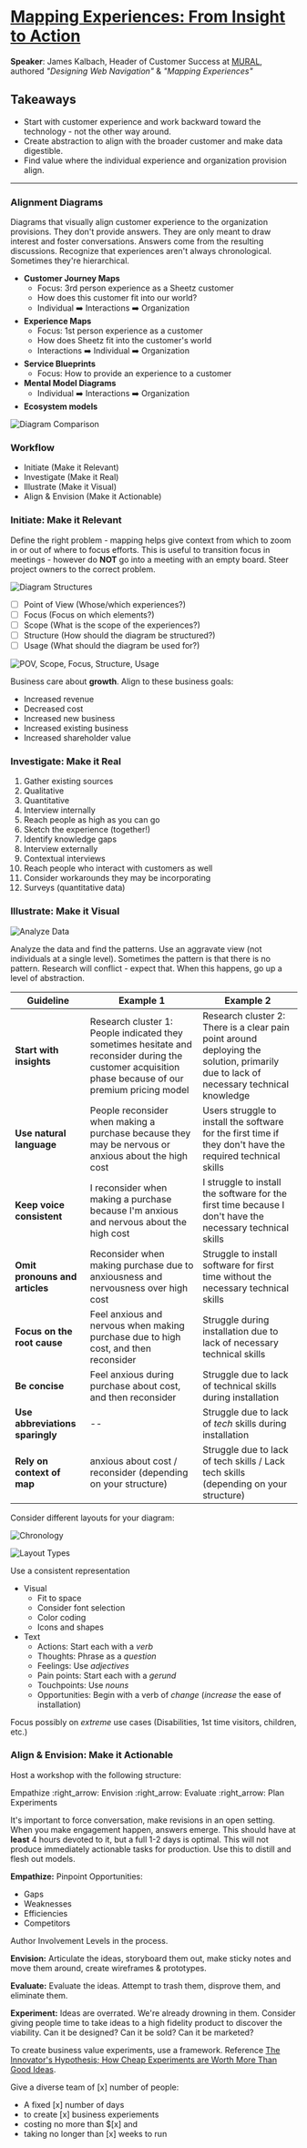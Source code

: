 # [Mapping Experiences: From Insight to Action](https://www.slideshare.net/Kalbach/mapping-experiences-oreilly-design-conference-2017)

__Speaker__: James Kalbach, Header of Customer Success at [MURAL](http://mural.ly/), authored _"Designing Web Navigation"_ & _"Mapping Experiences"_

## Takeaways

- Start with customer experience and work backward toward the technology - not the other way around.
- Create abstraction to align with the broader customer and make data digestible.
- Find value where the individual experience and organization provision align.

---

### Alignment Diagrams

Diagrams that visually align customer experience to the organization provisions. They don't provide answers. They are only meant to draw interest and foster conversations. Answers come from the resulting discussions. Recognize that experiences aren't always chronological. Sometimes they're hierarchical.

- __Customer Journey Maps__
  - Focus: 3rd person experience as a Sheetz customer
  - How does this customer fit into our world?
  - Individual :arrow_right: Interactions :arrow_right: Organization
- __Experience Maps__
  - Focus: 1st person experience as a customer
  - How does Sheetz fit into the customer's world
  - Interactions :arrow_right: Individual :arrow_right: Organization
- __Service Blueprints__
  - Focus: How to provide an experience to a customer
- __Mental Model Diagrams__
  - Individual :arrow_right: Interactions :arrow_right: Organization
- __Ecosystem models__

![Diagram Comparison](https://image.slidesharecdn.com/mappingexperiencesoreillydesignconfpresentation-170321034534/95/mapping-experiences-oreilly-design-conference-2017-27-638.jpg)

### Workflow

- Initiate (Make it Relevant)
- Investigate (Make it Real)
- Illustrate (Make it Visual)
- Align & Envision (Make it Actionable)

### Initiate: Make it Relevant

Define the right problem - mapping helps give context from which to zoom in or out of where to focus efforts. This is useful to transition focus in meetings - however do __NOT__ go into a meeting with an empty board. Steer project owners to the correct problem.

![Diagram Structures](https://image.slidesharecdn.com/mappingexperiencesoreillydesignconfpresentation-170321034534/95/mapping-experiences-oreilly-design-conference-2017-44-638.jpg)

- [ ] Point of View (Whose/which experiences?)
- [ ] Focus (Focus on which elements?)
- [ ] Scope (What is the scope of the experiences?)
- [ ] Structure (How should the diagram be structured?)
- [ ] Usage (What should the diagram be used for?)

![POV, Scope, Focus, Structure, Usage](https://image.slidesharecdn.com/mappingexperiencesoreillydesignconfpresentation-170321034534/95/mapping-experiences-oreilly-design-conference-2017-45-638.jpg)

Business care about __growth__. Align to these business goals:

- Increased revenue
- Decreased cost
- Increased new business
- Increased existing business
- Increased shareholder value

### Investigate: Make it Real

1. Gather existing sources
  1. Qualitative
  2. Quantitative
2. Interview internally
  1. Reach people as high as you can go
  2. Sketch the experience (together!)
  3. Identify knowledge gaps
3. Interview externally
  1. Contextual interviews
  2. Reach people who interact with customers as well
  3. Consider workarounds they may be incorporating
  4. Surveys (quantitative data)

### Illustrate: Make it Visual

![Analyze Data](https://image.slidesharecdn.com/mappingexperiencesoreillydesignconfpresentation-170321034534/95/mapping-experiences-oreilly-design-conference-2017-60-638.jpg)

Analyze the data and find the patterns. Use an aggravate view (not individuals at a single level). Sometimes the pattern is that there is no pattern. Research will conflict - expect that. When this happens, go up a level of abstraction.

| Guideline | Example 1 | Example 2 |
| - | - | - |
| __Start with insights__ | Research cluster 1: People indicated they sometimes hesitate and reconsider during the customer acquisition phase because of our premium pricing model | Research cluster 2: There is a clear pain point around deploying the solution, primarily due to lack of necessary technical knowledge |
| __Use natural language__ | People reconsider when making a purchase because they may be nervous or anxious about the high cost | Users struggle to install the software for the first time if they don't have the required technical skills |
| __Keep voice consistent__ | I reconsider when making a purchase because I'm anxious and nervous about the high cost | I struggle to install the software for the first time because I don't have the necessary technical skills |
| __Omit pronouns and articles__ | Reconsider when making purchase due to anxiousness and nervousness over high cost | Struggle to install software for first time without the necessary technical skills |
| __Focus on the root cause__ | Feel anxious and nervous when making purchase due to high cost, and then reconsider | Struggle during installation due to lack of necessary technical skills |
| __Be concise__ | Feel anxious during purchase about cost, and then reconsider | Struggle due to lack of technical skills during installation |
| __Use abbreviations sparingly__ | \-- | Struggle due to lack of _tech_ skills during installation |
| __Rely on context of map__ | anxious about cost / reconsider (depending on  your structure) | Struggle due to lack of tech skills / Lack tech skills (depending on  your structure) |

Consider different layouts for your diagram:

![Chronology](https://image.slidesharecdn.com/mappingexperiencesoreillydesignconfpresentation-170321034534/95/mapping-experiences-oreilly-design-conference-2017-68-638.jpg)

![Layout Types](https://image.slidesharecdn.com/mappingexperiencesoreillydesignconfpresentation-170321034534/95/mapping-experiences-oreilly-design-conference-2017-74-638.jpg)

Use a consistent representation

- Visual
  - Fit to space
  - Consider font selection
  - Color coding
  - Icons and shapes
- Text
  - Actions: Start each with a _verb_
  - Thoughts: Phrase as a _question_
  - Feelings: Use _adjectives_
  - Pain points: Start each with a _gerund_
  - Touchpoints: Use _nouns_
  - Opportunities: Begin with a verb of _change_ (_increase_ the ease of installation)

Focus possibly on _extreme_ use cases (Disabilities, 1st time visitors, children, etc.)

### Align & Envision: Make it Actionable

Host a workshop with the following structure:

Empathize :right_arrow: Envision :right_arrow: Evaluate :right_arrow: Plan Experiments

It's important to force conversation, make revisions in an open setting. When you make engagement happen, answers emerge. This should have at __least__ 4 hours devoted to it, but a full 1-2 days is optimal. This will not produce immediately actionable tasks for production. Use this to distill and flesh out models.

__Empathize:__ Pinpoint Opportunities:

- Gaps
- Weaknesses
- Efficiencies
- Competitors

Author Involvement Levels in the process.

__Envision:__ Articulate the ideas, storyboard them out, make sticky notes and move them around, create wireframes & prototypes.

__Evaluate:__ Evaluate the ideas. Attempt to trash them, disprove them, and eliminate them.

__Experiment:__ Ideas are overrated. We're already drowning in them. Consider giving people time to take ideas to a high fidelity product to discover the viability. Can it be designed? Can it be sold? Can it be marketed?

To create business value experiments, use a framework. Reference [The Innovator's Hypothesis; How Cheap Experiments are Worth More Than Good Ideas](https://www.amazon.com/Innovators-Hypothesis-Cheap-Experiments-Worth/dp/0262028360).

Give a diverse team of [x] number of people:

- A fixed [x] number of days
- to create [x] business experiements
- costing no more than $[x] and
- taking no longer than [x] weeks to run
